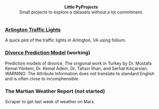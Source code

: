 
<p align="center">
<b>Little PyProjects</b><br>
Small projects to explore a datasets without a lot commitment.  <br><br>
</p>

### [Arlington Traffic Lights](https://github.com/hrokr/little-pyprojects/tree/main/Arlington_Traffic_Cameras)
A quick plot of the traffic lights in Arlington, VA using follium. 

### [Divorce Prediction Model](https://github.com/hrokr/little-pyprojects/tree/main/Divorce) (working)
Prediction models of divorce. The origional work in Turkey by Dr. Mustafa Kemal Yöntem, Dr. Kemal Adem, Dr. Tahsin İlhan, and Serhat Kılıçarslan.
WARNING: The Attribute Information does not translate to standard English and is often close to incomphensible.

### The Martian Weather Report (not started)
Scraper to get last week of weather on Mars.

